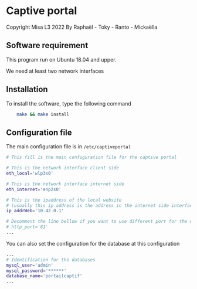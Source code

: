 # Captive portal
Copyright Misa L3 2022
By Raphaël - Toky - Ranto - Mickaëlla

## Software requirement

This program run on Ubuntu 18.04 and upper.

We need at least two network interfaces

## Installation
To install the software, type the following command
```bash
    make && make install
```

## Configuration file

The main configuration file is in ``` /etc/captiveportal ```

```bash
# This fill is the main configuration file for the captive portal

# This is the network interface client side
eth_local='wlp3s0'

# This is the network interface internet side
eth_internet='enp2s0'

# This is the ipaddress of the local website
# (usually this ip address is the address in the internet side interface
ip_addrWeb='10.42.0.1'

# Decomment the line bellow if you want to use different port for the web 
# http_port='81'
...
```

You can also set the configuration for the database at this configuration

```bash
...
# Identification for the databases
mysql_user='admin'
mysql_password='******'
database_name='portailcaptif'
...
```

